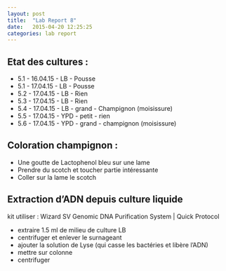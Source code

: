 ```yaml
---
layout: post
title:  "Lab Report 8"
date:   2015-04-20 12:25:25
categories: lab report
---
```



## Etat des cultures :

- 5.1 - 16.04.15 - LB - Pousse
- 5.1 - 17.04.15 - LB - Pousse
- 5.2 - 17.04.15 - LB - Rien
- 5.3 - 17.04.15 - LB - Rien
- 5.4 - 17.04.15 - LB - grand - Champignon (moisissure)
- 5.5 - 17.04.15 - YPD - petit - rien
- 5.6 - 17.04.15 - YPD - grand - champignon (moisissure)

## Coloration champignon :

- Une goutte de Lactophenol bleu sur une lame
- Prendre du scotch et toucher partie intéressante
- Coller sur la lame le scotch

## Extraction d’ADN depuis culture liquide

kit utiliser : Wizard SV Genomic DNA Purification System | Quick Protocol

- extraire 1.5 ml de milieu de culture LB
- centrifuger et enlever le surnageant
- ajouter la solution de Lyse (qui casse les bactéries et libère l’ADN)
- mettre sur colonne
- centrifuger
